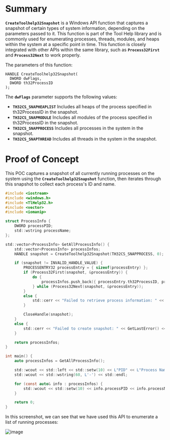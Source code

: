 # Summary

**`CreateToolhelp32Snapshot`** is a Windows API function that captures a snapshot of certain types of system information, depending on the parameters passed to it. This function is part of the Tool Help library and is commonly used for enumerating processes, threads, modules, and heaps within the system at a specific point in time. This function  is closely integrated with other APIs within the same library, such as **`Process32First`** and **`Process32Next`** to work properly. 

The parameters of this function:

```
HANDLE CreateToolhelp32Snapshot(
  DWORD dwFlags,
  DWORD th32ProcessID
);
```

The **`dwFlags`** parameter supports the following values:

- **`TH32CS_SNAPHEAPLIST`** Includes all heaps of the process specified in th32ProcessID in the snapshot.
- **`TH32CS_SNAPMODULE`** Includes all modules of the process specified in th32ProcessID in the snapshot. 
- **`TH32CS_SNAPPROCESS`** Includes all processes in the system in the snapshot.
- **`TH32CS_SNAPTHREAD`** Includes all threads in the system in the snapshot.

# Proof of Concept

This POC captures a snapshot of all currently running processes on the system using the **`CreateToolhelp32Snapshot`** function, then iterates through this snapshot to collect each process's ID and name.

```c
#include <iostream>
#include <windows.h>
#include <TlHelp32.h>
#include <vector>
#include <iomanip>

struct ProcessInfo {
    DWORD processPID;
    std::wstring processName;
};

std::vector<ProcessInfo> GetAllProcessInfo() {
    std::vector<ProcessInfo> processInfos;
    HANDLE snapshot = CreateToolhelp32Snapshot(TH32CS_SNAPPROCESS, 0);

    if (snapshot != INVALID_HANDLE_VALUE) {
        PROCESSENTRY32 processEntry = { sizeof(processEntry) };
        if (Process32First(snapshot, &processEntry)) {
            do {
                processInfos.push_back({ processEntry.th32ProcessID, processEntry.szExeFile });
            } while (Process32Next(snapshot, &processEntry));
        }
        else {
            std::cerr << "Failed to retrieve process information: " << GetLastError() << std::endl;
        }

        CloseHandle(snapshot);
    }
    else {
        std::cerr << "Failed to create snapshot: " << GetLastError() << std::endl;
    }

    return processInfos;
}

int main() {
    auto processInfos = GetAllProcessInfo();

    std::wcout << std::left << std::setw(10) << L"PID" << L"Process Name" << std::endl;
    std::wcout << std::wstring(60, L'-') << std::endl; 

    for (const auto& info : processInfos) {
        std::wcout << std::setw(10) << info.processPID << info.processName << std::endl;
    }

    return 0;
}
```

In this screenshot, we can see that we have used this API to enumerate a list of running processes:

![image](https://github.com/DebugPrivilege/WindowsAP1/assets/63166600/1f43167b-55e0-4722-8e5f-01765719e1d2)

